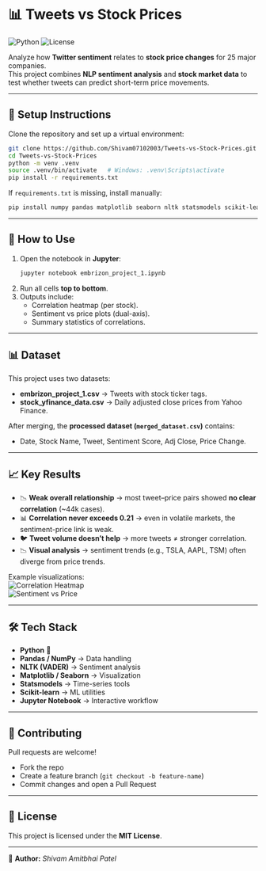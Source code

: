 # 📊 Tweets vs Stock Prices

![Python](https://img.shields.io/badge/python-3.12-blue)
![License](https://img.shields.io/badge/license-MIT-green)

Analyze how **Twitter sentiment** relates to **stock price changes** for 25 major companies.  
This project combines **NLP sentiment analysis** and **stock market data** to test whether tweets can predict short-term price movements.  

---

## 📂 Setup Instructions

Clone the repository and set up a virtual environment:

```bash
git clone https://github.com/Shivam07102003/Tweets-vs-Stock-Prices.git
cd Tweets-vs-Stock-Prices
python -m venv .venv
source .venv/bin/activate   # Windows: .venv\Scripts\activate
pip install -r requirements.txt
```

If `requirements.txt` is missing, install manually:

```bash
pip install numpy pandas matplotlib seaborn nltk statsmodels scikit-learn jupyter
```

---

## 🔄 How to Use

1. Open the notebook in **Jupyter**:
   ```bash
   jupyter notebook embrizon_project_1.ipynb
   ```  
2. Run all cells **top to bottom**.  
3. Outputs include:  
   - Correlation heatmap (per stock).  
   - Sentiment vs price plots (dual-axis).  
   - Summary statistics of correlations.  

---

## 📊 Dataset

This project uses two datasets:  
- **embrizon_project_1.csv** → Tweets with stock ticker tags.  
- **stock_yfinance_data.csv** → Daily adjusted close prices from Yahoo Finance.  

After merging, the **processed dataset (`merged_dataset.csv`)** contains:  
- Date, Stock Name, Tweet, Sentiment Score, Adj Close, Price Change.  

---

## 📈 Key Results

- 📉 **Weak overall relationship** → most tweet–price pairs showed **no clear correlation** (~44k cases).  
- 📊 **Correlation never exceeds 0.21** → even in volatile markets, the sentiment-price link is weak.  
- 🐦 **Tweet volume doesn’t help** → more tweets ≠ stronger correlation.  
- 📉 **Visual analysis** → sentiment trends (e.g., TSLA, AAPL, TSM) often diverge from price trends.  

Example visualizations:  
![Correlation Heatmap](docs/correlation_heatmap.png)  
![Sentiment vs Price](docs/sentiment_vs_price.png)  

---

## 🛠️ Tech Stack

- **Python** 🐍  
- **Pandas / NumPy** → Data handling  
- **NLTK (VADER)** → Sentiment analysis  
- **Matplotlib / Seaborn** → Visualization  
- **Statsmodels** → Time-series tools  
- **Scikit-learn** → ML utilities  
- **Jupyter Notebook** → Interactive workflow  

---

## 🤝 Contributing

Pull requests are welcome!  
- Fork the repo  
- Create a feature branch (`git checkout -b feature-name`)  
- Commit changes and open a Pull Request  

---

## 📜 License

This project is licensed under the **MIT License**.  

---

📌 **Author:** *Shivam Amitbhai Patel*
